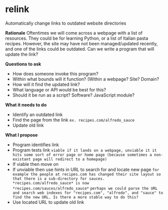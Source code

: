 # relink
Automatically change links to outdated website directories

__Rationale__
Oftentimes we will come across a webpage with a list of resources. They could be for learning Python, or a list of Italian pasta recipes. However, the site may have not been managed/updated recently, and one of the links could be outdated. Can we write a program that will update the link?

__Questions to ask__
* How does someone invoke this program?
* Within what bounds will it function? (Within a webpage? Site? Domain?
* How will it find the updated link?
* What language or API would be best for this?
* Should it be run as a script? Software? JavaScript module?

__What it needs to do__
* Identify an outdated link
* Find the page from the link
```ex. recipes.com/alfredo_sauce```
* Update old link

__What I propose__
* Program identifies link
* Program tests link
```viable if it lands on a webpage, unviable it it hits some sort of error page or home page (because sometimes a non-existant page will redirect to a homepage)```
* If viable then move on
* If unviable then use hints in URL to search for and locate new page
```for example the people at recipes.com has changed their site layout so that there is a sub-directory for sauces. *recipes.com/alfredo_sauce* is now *recipes.com/sauces/alfredo_sauce*```
```perhaps we could parse the URL and search web indexes for "recipes.com", "alfredo", and "sauce" to find the new URL. Is there a more stable way to do this?```
* Use located URL to update old link
